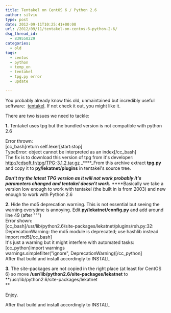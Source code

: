 ```yaml
---
title: Tentakel on CentOS 6 / Python 2.6
author: silviu
type: post
date: 2012-09-11T10:25:41+00:00
url: /2012/09/11/tentakel-on-centos-6-python-2-6/
dsq_thread_id:
  - 839550229
categories:
  - old
tags:
  - centos
  - python
  - temp_on
  - tentakel
  - tpg.py error
  - update

---
```

You probably already know this old, unmaintained but incredibly useful software:  <a href="http://sourceforge.net/projects/tentakel/" target="_blank" rel="noopener">tentakel</a>. If not check it out, you might like it.

There are two issues we need to tackle:

**1.** Tentakel uses tpg but the bundled version is not compatible with python 2.6

Error thrown:  
[cc_bash]return self.lexer[start:stop]  
TypeError: object cannot be interpreted as an index[/cc_bash]  
The fix is to download this version of tpg from it's developer: <a href="http://cdsoft.fr/tpg/TPG-3.1.2.tar.gz" target="_blank" rel="noopener">http://cdsoft.fr/tpg/TPG-3.1.2.tar.gz</a> _****_From this archive extract **tpg.py** and copy it to **py/lekatnet/plugins** in tentakel's source tree.

_**Don't try the latest TPG version as it will not work probably it's parameters changed and tentakel doesn't work.**_ ****Basically we take a version low enough to work with tentakel (the built in is from 2003) and new enough to work with Python 2.6

**2.** Hide the md5 deprecation warning. This is not essential but seeing the warning everytime is annoying. Edit **py/lekatnet/config.py** and add around line 49 (after """)  
Error shown:  
[cc_bash]/usr/lib/python2.6/site-packages/lekatnet/plugins/rsh.py:32: DeprecationWarning: the md5 module is deprecated; use hashlib instead  
import md5[/cc_bash]  
It's just a warning but it might interfere with automated tasks:  
[cc_python]import warnings  
warnings.simplefilter("ignore", DeprecationWarning)[/cc_python]  
After that build and install accordingly to INSTALL

**3.** The site-packages are not copied in the right place (at least for CentOS 6) so move **/usr/lib/python2.6/site-packages/lekatnet** to **/usr/lib/python2.6/site-packages/lekatnet  
** 

Enjoy.

After that build and install accordingly to INSTALL